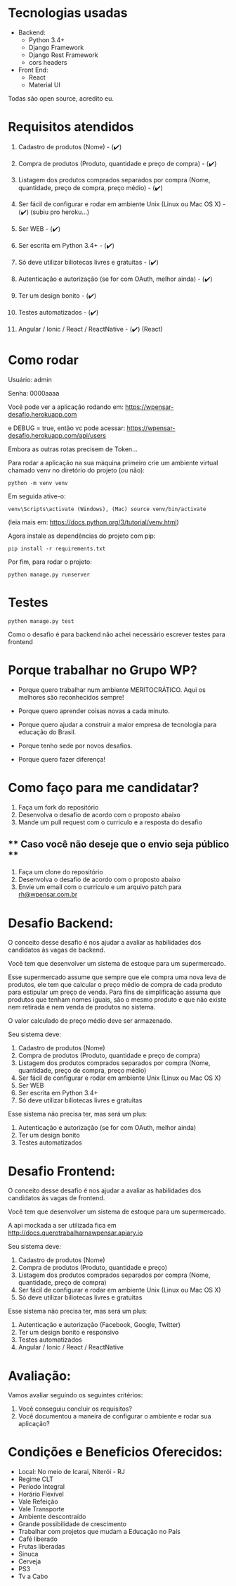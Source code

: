 # **Tecnologias usadas** #
* Backend:
    * Python 3.4+
    * Django Framework 
    * Django Rest Framework
    * cors headers
* Front End:
  * React
  * Material UI

Todas são open source, acredito eu.

# **Requisitos atendidos** #
1. Cadastro de produtos (Nome) - (:heavy_check_mark:)
2. Compra de produtos (Produto, quantidade e preço de compra) - (:heavy_check_mark:)
3. Listagem dos produtos comprados separados por compra (Nome, quantidade, preço de compra, preço médio) - (:heavy_check_mark:)
4. Ser fácil de configurar e rodar em ambiente Unix (Linux ou Mac OS X) - (:heavy_check_mark:) (subiu pro heroku...)
5. Ser WEB - (:heavy_check_mark:)
6. Ser escrita em Python 3.4+ - (:heavy_check_mark:)
7. Só deve utilizar biliotecas livres e gratuitas - (:heavy_check_mark:)

8. Autenticação e autorização (se for com OAuth, melhor ainda) - (:heavy_check_mark:)
9. Ter um design bonito - (:heavy_check_mark:)
10. Testes automatizados - (:heavy_check_mark:)
11. Angular / Ionic / React / ReactNative - (:heavy_check_mark:) (React)


# **Como rodar** #
Usuário: admin

Senha: 0000aaaa

Você pode ver a aplicação rodando em: https://wpensar-desafio.herokuapp.com

e DEBUG = true, então vc pode acessar: https://wpensar-desafio.herokuapp.com/api/users 

Embora as outras rotas precisem de Token...

Para rodar a aplicação na sua máquina primeiro crie 
um ambiente virtual chamado venv no diretório do projeto (ou não):
```
python -m venv venv
```
Em seguida ative-o:
````
venv\Scripts\activate (Windows), (Mac) source venv/bin/activate
````
(leia mais em: https://docs.python.org/3/tutorial/venv.html)

Agora instale as dependências do projeto com pip:
````
pip install -r requirements.txt
````

Por fim, para rodar o projeto:
````
python manage.py runserver
````

# **Testes** #

```
python manage.py test
```
Como o desafio é para backend não achei necessário escrever testes para frontend


# **Porque trabalhar no Grupo WP?** #

* Porque quero trabalhar num ambiente MERITOCRÁTICO. Aqui os melhores são reconhecidos sempre!

* Porque quero aprender coisas novas a cada minuto.

* Porque quero ajudar a construir a maior empresa de tecnologia para educação do Brasil.

* Porque tenho sede por novos desafios.

* Porque quero fazer diferença!

# **Como faço para me candidatar?** #

1. Faça um fork do repositório
2. Desenvolva o desafio de acordo com o proposto abaixo
3. Mande um pull request com o curriculo e a resposta do desafio

## ** Caso você não deseje que o envio seja público ** ##

1. Faça um clone do repositório
2. Desenvolva o desafio de acordo com o proposto abaixo
3. Envie um email com o curriculo e um arquivo patch para rh@wpensar.com.br

# **Desafio Backend:** #

O conceito desse desafio é nos ajudar a avaliar as habilidades dos candidatos às vagas de backend.

Você tem que desenvolver um sistema de estoque para um supermercado.

Esse supermercado assume que sempre que ele compra uma nova leva de produtos, ele tem que calcular o preço médio de compra de cada produto para estipular um preço de venda.
Para fins de simplificação assuma que produtos que tenham nomes iguais, são o mesmo produto e que não existe nem retirada e nem venda de produtos no sistema.

O valor calculado de preço médio deve ser armazenado.

Seu sistema deve:

1. Cadastro de produtos (Nome)
2. Compra de produtos (Produto, quantidade e preço de compra)
3. Listagem dos produtos comprados separados por compra (Nome, quantidade, preço de compra, preço médio)
4. Ser fácil de configurar e rodar em ambiente Unix (Linux ou Mac OS X)
5. Ser WEB
6. Ser escrita em Python 3.4+
7. Só deve utilizar biliotecas livres e gratuitas

Esse sistema não precisa ter, mas será um plus:

1. Autenticação e autorização (se for com OAuth, melhor ainda)
2. Ter um design bonito
3. Testes automatizados


# **Desafio Frontend:** #

O conceito desse desafio é nos ajudar a avaliar as habilidades dos candidatos às vagas de frontend.

Você tem que desenvolver um sistema de estoque para um supermercado.

A api mockada a ser utilizada fica em http://docs.querotrabalharnawpensar.apiary.io

Seu sistema deve:

1. Cadastro de produtos (Nome)
2. Compra de produtos (Produto, quantidade e preço)
3. Listagem dos produtos comprados separados por compra (Nome, quantidade, preço de compra)
4. Ser fácil de configurar e rodar em ambiente Unix (Linux ou Mac OS X)
5. Só deve utilizar biliotecas livres e gratuitas

Esse sistema não precisa ter, mas será um plus:

1. Autenticação e autorização (Facebook, Google, Twitter)
2. Ter um design bonito e responsivo
3. Testes automatizados
4. Angular / Ionic / React / ReactNative


# **Avaliação:** #

Vamos avaliar seguindo os seguintes critérios:

1. Você conseguiu concluir os requisitos?
2. Você documentou a maneira de configurar o ambiente e rodar sua aplicação?

# **Condições e Beneficios Oferecidos:** #

* Local: No meio de Icarai, Niterói - RJ
* Regime CLT
* Período Integral
* Horário Flexível
* Vale Refeição
* Vale Transporte
* Ambiente descontraído
* Grande possibilidade de crescimento
* Trabalhar com projetos que mudam a Educação no País
* Café liberado
* Frutas liberadas
* Sinuca
* Cerveja
* PS3
* Tv a Cabo

